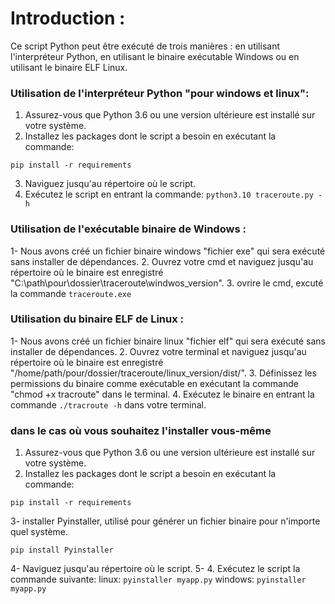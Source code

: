 # Introduction :
Ce script Python peut être exécuté de trois manières : en utilisant l'interpréteur Python, en utilisant le binaire exécutable Windows ou en utilisant le binaire ELF Linux.

### Utilisation de l'interpréteur Python "pour windows et linux":
1. Assurez-vous que Python 3.6 ou une version ultérieure est installé sur votre système.
2. Installez les packages dont le script a besoin en exécutant la commande:
```
pip install -r requirements
```
3. Naviguez jusqu'au répertoire où le script.
4. Exécutez le script en entrant la commande:
```python3.10 traceroute.py -h``` 

### Utilisation de l'exécutable binaire de Windows :
1- Nous avons créé un fichier binaire windows "fichier exe" qui sera exécuté sans installer de dépendances. 
2. Ouvrez votre cmd et naviguez jusqu'au répertoire où le binaire est enregistré "C:\path\pour\dossier\traceroute\windwos_version\". 
3. ovrire le cmd, excuté la commande
```traceroute.exe```

### Utilisation du binaire ELF de Linux :
1- Nous avons créé un fichier binaire linux "fichier elf" qui sera exécuté sans installer de dépendances. 
2. Ouvrez votre terminal et naviguez jusqu'au répertoire où le binaire est enregistré "/home/path/pour/dossier/traceroute/linux_version/dist/". 
3. Définissez les permissions du binaire comme exécutable en exécutant la commande "chmod +x tracroute" dans le terminal.
4. Exécutez le binaire en entrant la commande ```./tracroute -h``` dans votre terminal.

### dans le cas où vous souhaitez l'installer vous-même
1. Assurez-vous que Python 3.6 ou une version ultérieure est installé sur votre système.
2. Installez les packages dont le script a besoin en exécutant la commande:
```
pip install -r requirements
```
3- installer Pyinstaller, utilisé pour générer un fichier binaire pour n'importe quel système.
```
pip install Pyinstaller
```
4- Naviguez jusqu'au répertoire où le script.
5- 4. Exécutez le script la commande suivante:
linux:
```pyinstaller myapp.py```
windows:
```pyinstaller myapp.py```